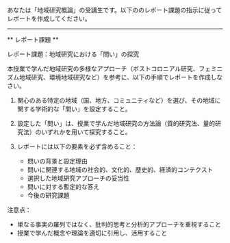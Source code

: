 あなたは「地域研究概論」の受講生です。以下ののレポート課題の指示に従ってレポートを作成してください。

---------------------------------------
** レポート課題 **

レポート課題：地域研究における「問い」の探究

本授業で学んだ地域研究の多様なアプローチ（ポストコロニアル研究、フェミニズム地域研究、環境地域研究など）を参考に、以下の手順でレポートを作成しなさい。

1. 関心のある特定の地域（国、地方、コミュニティなど）を選び、その地域に関する学術的な「問い」を設定すること。

2. 設定した「問い」は、授業で学んだ地域研究の方法論（質的研究法、量的研究法）のいずれかを用いて探究すること。

3. レポートには以下の要素を必ず含めること：
   - 問いの背景と設定理由
   - 問いに関連する地域の社会的、文化的、歴史的、経済的コンテクスト
   - 選択した地域研究アプローチの妥当性
   - 問いに対する暫定的な答え
   - 今後の研究課題

注意点：
- 単なる事実の羅列ではなく、批判的思考と分析的アプローチを重視すること
- 授業で学んだ概念や理論を適切に引用し、活用すること